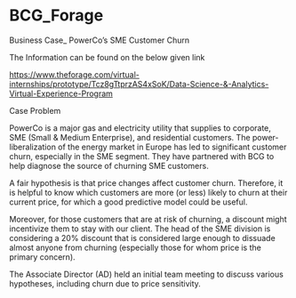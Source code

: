 # BCG_Forage
Business Case_ PowerCo’s SME Customer Churn

The Information can be found on the below given link

https://www.theforage.com/virtual-internships/prototype/Tcz8gTtprzAS4xSoK/Data-Science-&-Analytics-Virtual-Experience-Program

Case Problem

PowerCo is a major gas and electricity utility that supplies to corporate, SME (Small & Medium Enterprise), and residential customers. 
The power-liberalization of the energy market in Europe has led to significant customer churn, especially in the SME segment.
They have partnered with BCG to help diagnose the source of churning SME customers.

A fair hypothesis is that price changes affect customer churn. Therefore, it is helpful to know which customers are more (or less) likely to churn at their current price, for which a good predictive model could be useful.

Moreover, for those customers that are at risk of churning, a discount might incentivize them to stay with our client. 
The head of the SME division is considering a 20% discount that is considered large enough to dissuade almost anyone from churning (especially those for whom price is the primary concern).

The Associate Director (AD) held an initial team meeting to discuss various hypotheses, including churn due to price sensitivity.



